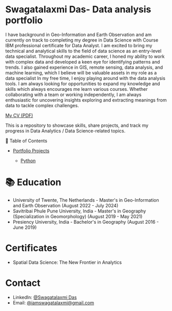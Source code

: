 # Swagatalaxmi Das-  Data analysis portfolio
I have background in Geo-Information and Earth Observation and am currently on track to completing my degree in Data Science with Course IBM professional certificate for Data Analyst. I am excited to bring my technical and analytical skills to the field of data science as an entry-level data specialist.
Throughout my academic career, I honed my ability to work with complex data and developed a keen eye for identifying patterns and trends. I also gained experience in GIS, remote sensing, data analysis, and machine learning, which I believe will be valuable assets in my role as a data specialist
In my free time, I enjoy playing around with the data analysis tools. I am always looking for opportunities to expand my knowledge and skills which always encourages me learn various courses. 
Whether collaborating with a team or working independently, I am always enthusiastic for uncovering insights exploring and extracting meanings from data to tackle complex challenges.


[My CV (PDF)](https://github.com/swagatalaxmi1998/Data-Analysis-Portfolio/blob/main/Swagatalaxmi%20Das%20CV.pdf)

This is a repository to showcase skills, share projects, and track my progress in Data Analytics / Data Science-related topics.

📌 Table of Contents

* [Portfolio Projects](#)

   * [Python](https://github.com/swagatalaxmi1998/Data-Analysis-Portfolio/blob/main/Portfolio%20Projects/Python)

# 📚 Education

* University of Twente, The Netherlands - Master's in Geo-Information and Earth Observation (August 2022 - July 2024)
* Savitribai Phule Pune University, India - Master's in Geography (Specialization in Geomorphology) (August 2019 - May 2021)
* Presiency University, India - Bachelor's in Geography (August 2016 - June 2019)

# Certificates

*  Spatial Data Science: The New Frontier in Analytics

# Contact

* LinkedIn: [@Swagatalaxmi Das](https://www.linkedin.com/in/swagatalaxmi-das-a072a0216)
* Email: [@iamswagatalaxmi@gmail.com](mailto:iamswagatalaxmi@gmail.com)

